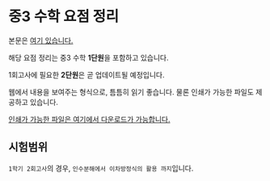 # 중3 수학 요점 정리

본문은 [여기 있습니다.](https://fennecfoxgaon.github.io/MiddleSchool3MathSummary/summary)

해당 요점 정리는 중3 수학 **1단원**을 포함하고 있습니다.

1회고사에 필요한 **2단원**은 곧 업데이트될 예정입니다.

웹에서 내용을 보여주는 형식으로, 틈틈히 읽기 좋습니다. 물론 인쇄가 가능한 파일도 제공하고 있습니다.

[인쇄가 가능한 파일은 여기에서 다운로드가 가능합니다.](https://github.com/FennecFoxGaon/MiddleSchool3MathSummary/raw/master/attachment/%EC%88%98%ED%95%99%20%EC%9A%94%EC%A0%90%EC%A0%95%EB%A6%AC.pdf)

## 시험범위

`1학기 2회고사`의 경우, `인수분해에서 이차방정식의 활용 까지`입니다.